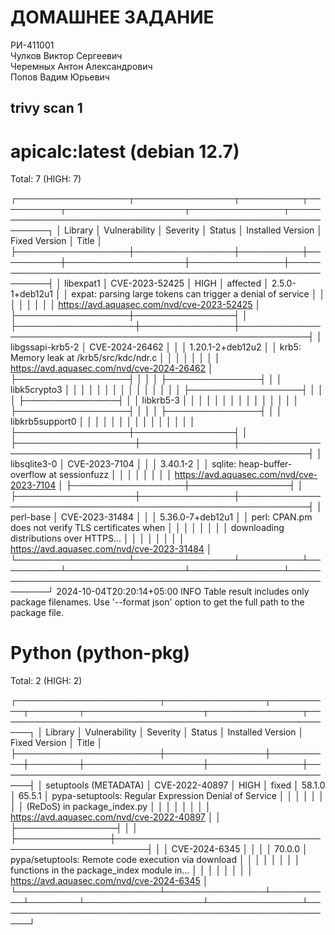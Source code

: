 # ДОМАШНЕЕ ЗАДАНИЕ
РИ-411001  
Чулков Виктор Сергеевич  
Черемных Антон Александрович  
Попов Вадим Юрьевич  

## trivy scan 1

apicalc:latest (debian 12.7)
============================
Total: 7 (HIGH: 7)

┌──────────────────┬────────────────┬──────────┬──────────┬───────────────────┬───────────────┬─────────────────────────────────────────────────────────────┐
│     Library      │ Vulnerability  │ Severity │  Status  │ Installed Version │ Fixed Version │                            Title                            │
├──────────────────┼────────────────┼──────────┼──────────┼───────────────────┼───────────────┼─────────────────────────────────────────────────────────────┤
│ libexpat1        │ CVE-2023-52425 │ HIGH     │ affected │ 2.5.0-1+deb12u1   │               │ expat: parsing large tokens can trigger a denial of service │
│                  │                │          │          │                   │               │ https://avd.aquasec.com/nvd/cve-2023-52425                  │
├──────────────────┼────────────────┤          │          ├───────────────────┼───────────────┼─────────────────────────────────────────────────────────────┤
│ libgssapi-krb5-2 │ CVE-2024-26462 │          │          │ 1.20.1-2+deb12u2  │               │ krb5: Memory leak at /krb5/src/kdc/ndr.c                    │
│                  │                │          │          │                   │               │ https://avd.aquasec.com/nvd/cve-2024-26462                  │
├──────────────────┤                │          │          │                   ├───────────────┤                                                             │
│ libk5crypto3     │                │          │          │                   │               │                                                             │
│                  │                │          │          │                   │               │                                                             │
├──────────────────┤                │          │          │                   ├───────────────┤                                                             │
│ libkrb5-3        │                │          │          │                   │               │                                                             │
│                  │                │          │          │                   │               │                                                             │
├──────────────────┤                │          │          │                   ├───────────────┤                                                             │
│ libkrb5support0  │                │          │          │                   │               │                                                             │
│                  │                │          │          │                   │               │                                                             │
├──────────────────┼────────────────┤          │          ├───────────────────┼───────────────┼─────────────────────────────────────────────────────────────┤
│ libsqlite3-0     │ CVE-2023-7104  │          │          │ 3.40.1-2          │               │ sqlite: heap-buffer-overflow at sessionfuzz                 │
│                  │                │          │          │                   │               │ https://avd.aquasec.com/nvd/cve-2023-7104                   │
├──────────────────┼────────────────┤          │          ├───────────────────┼───────────────┼─────────────────────────────────────────────────────────────┤
│ perl-base        │ CVE-2023-31484 │          │          │ 5.36.0-7+deb12u1  │               │ perl: CPAN.pm does not verify TLS certificates when         │
│                  │                │          │          │                   │               │ downloading distributions over HTTPS...                     │
│                  │                │          │          │                   │               │ https://avd.aquasec.com/nvd/cve-2023-31484                  │
└──────────────────┴────────────────┴──────────┴──────────┴───────────────────┴───────────────┴─────────────────────────────────────────────────────────────┘
2024-10-04T20:20:14+05:00	INFO	Table result includes only package filenames. Use '--format json' option to get the full path to the package file.

Python (python-pkg)
===================
Total: 2 (HIGH: 2)

┌───────────────────────┬────────────────┬──────────┬────────┬───────────────────┬───────────────┬───────────────────────────────────────────────────────┐
│        Library        │ Vulnerability  │ Severity │ Status │ Installed Version │ Fixed Version │                         Title                         │
├───────────────────────┼────────────────┼──────────┼────────┼───────────────────┼───────────────┼───────────────────────────────────────────────────────┤
│ setuptools (METADATA) │ CVE-2022-40897 │ HIGH     │ fixed  │ 58.1.0            │ 65.5.1        │ pypa-setuptools: Regular Expression Denial of Service │
│                       │                │          │        │                   │               │ (ReDoS) in package_index.py                           │
│                       │                │          │        │                   │               │ https://avd.aquasec.com/nvd/cve-2022-40897            │
│                       ├────────────────┤          │        │                   ├───────────────┼───────────────────────────────────────────────────────┤
│                       │ CVE-2024-6345  │          │        │                   │ 70.0.0        │ pypa/setuptools: Remote code execution via download   │
│                       │                │          │        │                   │               │ functions in the package_index module in...           │
│                       │                │          │        │                   │               │ https://avd.aquasec.com/nvd/cve-2024-6345             │
└───────────────────────┴────────────────┴──────────┴────────┴───────────────────┴───────────────┴───────────────────────────────────────────────────────┘
